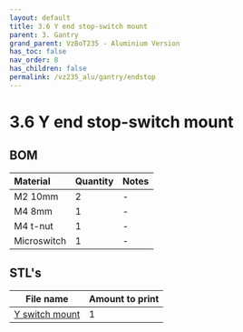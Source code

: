 ```yaml
---
layout: default
title: 3.6 Y end stop-switch mount
parent: 3. Gantry
grand_parent: VzBoT235 - Aluminium Version
has_toc: false
nav_order: 8
has_children: false
permalink: /vz235_alu/gantry/endstop
---
```


# 3.6 Y end stop-switch mount

## BOM

| Material        | Quantity          | Notes |
|:-------------|:------------------|:------|
| M2 10mm          | 2 | -  |
| M4 8mm | 1 | - |
| M4 t-nut | 1 | - |
| Microswitch | 1 | - |

## STL's

| File name | Amount to print |
|-----------|-----------------|
| <a href="https://github.com/VzBoT3D/VzBoT-Vz235/blob/main/Assemblies%20%26%20STL/Frame/Frame%20brace.stl" target="_blank">Y switch mount</a> | 1 |